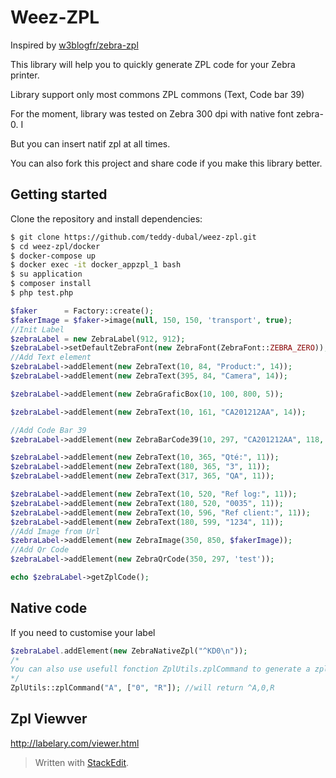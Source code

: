 
# Weez-ZPL

Inspired by [w3blogfr/zebra-zpl](https://github.com/w3blogfr/zebra-zpl)

This library will help you to quickly generate ZPL code for your Zebra printer.

Library support only most commons ZPL commons (Text, Code bar 39)

For the moment, library was tested on Zebra 300 dpi with native font zebra-0. I

But you can insert natif zpl at all times.

You can also fork this project and share code if you make this library better.

## Getting started

Clone the repository and install dependencies:

```bash
$ git clone https://github.com/teddy-dubal/weez-zpl.git
$ cd weez-zpl/docker
$ docker-compose up
$ docker exec -it docker_appzpl_1 bash
$ su application
$ composer install
$ php test.php
```

```php
$faker      = Factory::create();
$fakerImage = $faker->image(null, 150, 150, 'transport', true);
//Init Label
$zebraLabel = new ZebraLabel(912, 912);
$zebraLabel->setDefaultZebraFont(new ZebraFont(ZebraFont::ZEBRA_ZERO));
//Add Text element
$zebraLabel->addElement(new ZebraText(10, 84, "Product:", 14));
$zebraLabel->addElement(new ZebraText(395, 84, "Camera", 14));

$zebraLabel->addElement(new ZebraGraficBox(10, 100, 800, 5));

$zebraLabel->addElement(new ZebraText(10, 161, "CA201212AA", 14));

//Add Code Bar 39
$zebraLabel->addElement(new ZebraBarCode39(10, 297, "CA201212AA", 118, 2, 2));

$zebraLabel->addElement(new ZebraText(10, 365, "Qté:", 11));
$zebraLabel->addElement(new ZebraText(180, 365, "3", 11));
$zebraLabel->addElement(new ZebraText(317, 365, "QA", 11));

$zebraLabel->addElement(new ZebraText(10, 520, "Ref log:", 11));
$zebraLabel->addElement(new ZebraText(180, 520, "0035", 11));
$zebraLabel->addElement(new ZebraText(10, 596, "Ref client:", 11));
$zebraLabel->addElement(new ZebraText(180, 599, "1234", 11));
//Add Image from Url
$zebraLabel->addElement(new ZebraImage(350, 850, $fakerImage));
//Add Qr Code
$zebraLabel->addElement(new ZebraQrCode(350, 297, 'test'));

echo $zebraLabel->getZplCode();

```
## Native code

If you need to customise your label

```php
$zebraLabel.addElement(new ZebraNativeZpl("^KD0\n"));
/*
You can also use usefull fonction ZplUtils.zplCommand to generate a zpl command (with many variables)
*/
ZplUtils::zplCommand("A", ["0", "R"]); //will return ^A,0,R
```

## Zpl Viewver
http://labelary.com/viewer.html


> Written with [StackEdit](https://stackedit.io/).